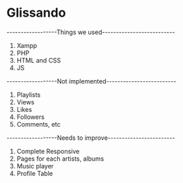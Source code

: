# Glissando

------------------Things we used--------------------------
1. Xampp
2. PHP
3. HTML and CSS
4. JS

------------------Not implemented-------------------------
1. Playlists
2. Views
3. Likes
4. Followers
5. Comments, etc

------------------Needs to improve------------------------
1. Complete Responsive
2. Pages for each artists, albums
3. Music player
4. Profile Table

